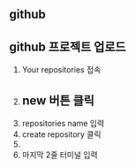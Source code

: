 ## github 


## github 프로젝트 업로드 

1. Your repositories  접속 
2. ## new 버튼 클릭
3. repositories  name 입력
4. create repository 클릭
5.  
6. 마지막 2줄 터미널 입력 